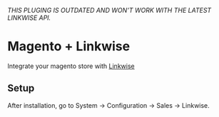 *THIS PLUGING IS OUTDATED AND WON'T WORK WITH THE LATEST LINKWISE API.*

Magento + Linkwise
=====================
Integrate your magento store with [Linkwise](http://linkwi.se/)

Setup
--------------------
After installation, go to System -> Configuration -> Sales -> Linkwise.
